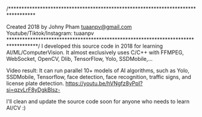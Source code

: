 /**********************************************************************************

Created 2018 by Johny Pham
tuaanpv@gmail.com
Youtube/Tiktok/Instagram: tuaanpv ***********************************************************************************/
I developed this source code in 2018 for learning AI/ML/ComputerVision. It almost exclusively uses C/C++ with FFMPEG, WebSocket, OpenCV, Dlib, TensorFlow, Yolo, SSDMobile,...

Video result: It can run parallel 10+ models of AI algorithms, such as Yolo, SSDMobile, Tensorflow, face detection, face recognition, traffic signs, and license plate detection. https://youtu.be/hVNgfz8yPpI?si=qzvLrF8yDgkBlsz-

I'll clean and update the source code soon for anyone who needs to learn AI/CV :)